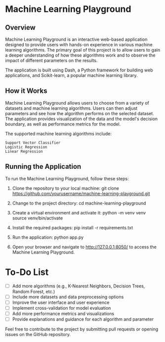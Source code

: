 # Machine Learning Playground
## Overview

Machine Learning Playground is an interactive web-based application designed to provide users with hands-on experience in various machine learning algorithms. The primary goal of this project is to allow users to gain a deeper understanding of how these algorithms work and to observe the impact of different parameters on the results.

The application is built using Dash, a Python framework for building web applications, and Scikit-learn, a popular machine learning library.
## How it Works

Machine Learning Playground allows users to choose from a variety of datasets and machine learning algorithms. Users can then adjust parameters and see how the algorithm performs on the selected dataset. The application provides visualization of the data and the model's decision boundary, as well as performance metrics for the model.

The supported machine learning algorithms include:

    Support Vector Classifier
    Logistic Regression
    Linear Regression

## Running the Application

To run the Machine Learning Playground, follow these steps:

1. Clone the repository to your local machine:
    git clone https://github.com/yourusername/machine-learning-playground.git

2. Change to the project directory:
    cd machine-learning-playground

3. Create a virtual environment and activate it:
    python -m venv venv
    source venv/bin/activate

4. Install the required packages:
    pip install -r requirements.txt

5. Run the application:
    python app.py
    
6. Open your browser and navigate to http://127.0.0.1:8050/ to access the Machine Learning Playground.

# To-Do List

- [ ] Add more algorithms (e.g., K-Nearest Neighbors, Decision Trees, Random Forest, etc.)
- [ ] Include more datasets and data preprocessing options
- [ ] Improve the user interface and user experience
- [ ] Implement cross-validation for model evaluation
- [ ] Add more performance metrics and visualizations
- [ ] Provide explanations and guidance for each algorithm and parameter

Feel free to contribute to the project by submitting pull requests or opening issues on the GitHub repository.
